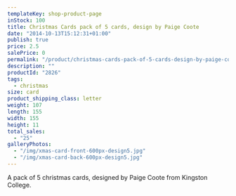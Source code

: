 ```yaml
---
templateKey: shop-product-page
inStock: 100
title: Christmas Cards pack of 5 cards, design by Paige Coote
date: "2014-10-13T15:12:31+01:00"
publish: true
price: 2.5
salePrice: 0
permalink: "/product/christmas-cards-pack-of-5-cards-design-by-paige-coote"
description: ""
productId: "2826"
tags:
  - christmas
size: card
product_shipping_class: letter
weight: 107
length: 155
width: 155
height: 11
total_sales:
  - "25"
galleryPhotos:
  - "/img/xmas-card-front-600px-design5.jpg"
  - "/img/xmas-card-back-600px-design5.jpg"
---
```


A pack of 5 christmas cards, designed by Paige Coote from Kingston College.

